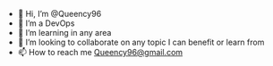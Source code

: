 - 👋 Hi, I’m @Queency96
- 👀 I’m a DevOps
- 🌱 I’m learning in any area 
- 💞️ I’m looking to collaborate on any topic I can benefit or learn from
- 📫 How to reach me Queency96@gmail.com

<!---
Queency96/Queency96 is a ✨ special ✨ repository because its `README.md` (this file) appears on your GitHub profile.
You can click the Preview link to take a look at your changes.
--->
